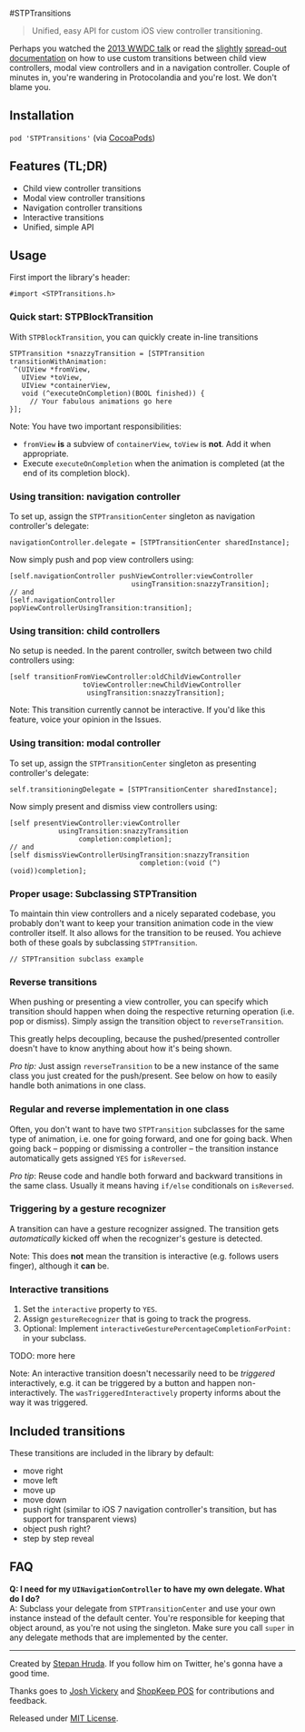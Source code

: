 #STPTransitions

> Unified, easy API for custom iOS view controller transitioning.

Perhaps you watched the [2013 WWDC talk](http://asciiwwdc.com/2013/sessions/218) or read the [slightly](https://developer.apple.com/library/ios/documentation/uikit/reference/UIViewControllerAnimatedTransitioning_Protocol/Reference/Reference.html) [spread-out](https://developer.apple.com/library/ios/documentation/uikit/reference/UIViewController_Class/Reference/Reference.html#//apple_ref/occ/instm/UIViewController/transitionFromViewController:toViewController:duration:options:animations:completion:) [documentation](https://developer.apple.com/library/ios/documentation/uikit/reference/UIViewControllerInteractiveTransitioning_protocol/Reference/Reference.html#//apple_ref/occ/intf/UIViewControllerInteractiveTransitioning) on how to use custom transitions between child view controllers, modal view controllers and in a navigation controller. Couple of minutes in, you're wandering in Protocolandia and you're lost. We don't blame you.  

## Installation

`pod 'STPTransitions'` (via [CocoaPods](http://cocoapods.org))

## Features (TL;DR)

* Child view controller transitions
* Modal view controller transitions
* Navigation controller transitions
* Interactive transitions
* Unified, simple API


## Usage

First import the library's header:

```
#import <STPTransitions.h>
```

### Quick start: STPBlockTransition

With `STPBlockTransition`, you can quickly create in-line transitions

```
STPTransition *snazzyTransition = [STPTransition transitionWithAnimation:
 ^(UIView *fromView,
   UIView *toView, 
   UIView *containerView, 
   void (^executeOnCompletion)(BOOL finished)) {
     // Your fabulous animations go here
}];
```
Note: You have two important responsibilities:

 * `fromView` **is** a subview of `containerView`, `toView` is **not**. Add it when appropriate. 
 * Execute `executeOnCompletion` when the animation is completed (at the end of its completion block).

### Using transition: navigation controller

To set up, assign the `STPTransitionCenter` singleton as navigation controller's delegate:

```
navigationController.delegate = [STPTransitionCenter sharedInstance];
```

Now simply push and pop view controllers using:

```
[self.navigationController pushViewController:viewController
                              usingTransition:snazzyTransition];
// and                              
[self.navigationController popViewControllerUsingTransition:transition];
```

### Using transition: child controllers

No setup is needed. In the parent controller, switch between two child controllers using:

```
[self transitionFromViewController:oldChildViewController
                  toViewController:newChildViewController
                   usingTransition:snazzyTransition];
```
Note: This transition currently cannot be interactive. If you'd like this feature, voice your opinion in the Issues.

### Using transition: modal controller

To set up, assign the `STPTransitionCenter` singleton as presenting controller's delegate:

```
self.transitioningDelegate = [STPTransitionCenter sharedInstance];
```

Now simply present and dismiss view controllers using:

```
[self presentViewController:viewController
            usingTransition:snazzyTransition
                 completion:completion];
// and                
[self dismissViewControllerUsingTransition:snazzyTransition
                                completion:(void (^)(void))completion];
```

### Proper usage: Subclassing STPTransition

To maintain thin view controllers and a nicely separated codebase, you probably don't want to keep your transition animation code in the view controller itself. It also allows for the transition to be reused. You achieve both of these goals by subclassing `STPTransition`.

```
// STPTransition subclass example
```

### Reverse transitions

When pushing or presenting a view controller, you can specify which transition should happen when doing the respective returning operation (i.e. pop or dismiss). Simply assign the transition object to `reverseTransition`.

This greatly helps decoupling, because the pushed/presented controller doesn't have to know anything about how it's being shown.

_Pro tip:_ Just assign `reverseTransition` to be a new instance of the same class you just created for the push/present. See below on how to easily handle both animations in one class.

### Regular and reverse implementation in one class

Often, you don't want to have two `STPTransition` subclasses for the same type of animation, i.e. one for going forward, and one for going back. When going back – popping or dismissing a controller – the transition instance automatically gets assigned `YES` for `isReversed`.

_Pro tip_: Reuse code and handle both forward and backward transitions in the same class. Usually it means having `if/else` conditionals on `isReversed`.

### Triggering by a gesture recognizer

A transition can have a gesture recognizer assigned. The transition gets _automatically_ kicked off when the recognizer's gesture is detected.

Note: This does **not** mean the transition is interactive (e.g. follows users finger), although it **can** be.

### Interactive transitions

1. Set the `interactive` property to `YES`.
2. Assign `gestureRecognizer` that is going to track the progress.
3. Optional: Implement `interactiveGesturePercentageCompletionForPoint:` in your subclass.

TODO: more here

Note: An interactive transition doesn't necessarily need to be _triggered_ interactively, e.g. it can be triggered by a button and happen non-interactively. The `wasTriggeredInteractively` property informs about the way it was triggered.

## Included transitions

These transitions are included in the library by default:

* move right
* move left
* move up
* move down
* push right (similar to iOS 7 navigation controller's transition, but has support for transparent views)
* object push right?
* step by step reveal

## FAQ

**Q: I need for my `UINavigationController` to have my own delegate. What do I do?**  
A: Subclass your delegate from `STPTransitionCenter` and use your own instance instead of the default center. You're responsible for keeping that object around, as you're not using the singleton. Make sure you call `super` in any delegate methods that are implemented by the center.  
  
---

Created by [Stepan Hruda](https://twitter.com/stepanhruda). If you follow him on Twitter, he's gonna have a good time.

Thanks goes to [Josh Vickery](https://twitter.com/vickeryj) and [ShopKeep POS](http://www.shopkeep.com) for contributions and feedback.

Released under [MIT License](LICENSE).
